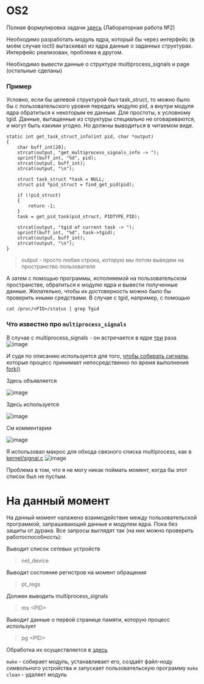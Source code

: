 # OS2


Полная формулировка задачи [здесь](https://se.ifmo.ru/os)
(Лабораторная работа №2)

Необходимо разработать модуль ядра, который бы через интерфейс (в моём случае ioctl) вытаскивал из ядра данные о заданных структурах.
Интерфейс реализован, проблема в другом.

Необходимо вывести данные о структуре multiprocess_signals и page (остальные сделаны)

### Пример
Условно, если бы целевой структурой был task_struct, то можно было бы с пользовательского уровня передать модулю pid,  а внутри модуля ядра обратиться к некоторым ее данным. Для простоты, к условному tgid. 
Данные, вытащенные из структуры специально не оговариваются, и могут быть какими угодно. Но должны выводиться в читаемом виде.



```
static int get_task_struct_info(int pid, char *output)
{
    char buff_int[20];
    strcat(output, "get_multiprocess_signals_info -> ");
    sprintf(buff_int, "%d", pid);
    strcat(output, buff_int);
    strcat(output, "\n");

    struct task_struct *task = NULL;
    struct pid *pid_struct = find_get_pid(pid);

    if (!pid_struct)
    {
        return -1;
    }
    task = get_pid_task(pid_struct, PIDTYPE_PID);

    strcat(output, "tgid of current task -> ");
    sprintf(buff_int, "%d", task->tgid);
    strcat(output, buff_int);
    strcat(output, "\n");
}
```

> output - просто любая строка, которую мы потом выведем на пространство пользователя

А затем с помощью программы, исполняемой на пользовательском пространстве, обратиться к модулю ядра и вывести полученные данные.
Желательно, чтобы их достоверность можно было бы проверить иными средствами. 
В случае с tgid, например, с помощью 

``cat /proc/<PID>/status | grep Tgid``

### Что известно про `multiprocess_signals`
В случае с multiprocess_signals - он встречается в ядре [три](https://github.com/torvalds/linux/search?q=multiprocess_signals) раза
![image](https://user-images.githubusercontent.com/87571811/200832786-e57cbc96-b571-49f9-9246-081d56b75a23.png)

И судя по описанию используется для того, [чтобы собирать сигналы](https://github.com/torvalds/linux/blob/493ffd6605b2d3d4dc7008ab927dba319f36671f/include/linux/sched/signal.h),
которые процесс принимает непосредственно по время выполнения [fork()](https://github.com/torvalds/linux/blob/1440f576022887004f719883acb094e7e0dd4944/kernel/fork.c)

Здесь объявляется

![image](https://user-images.githubusercontent.com/87571811/200835468-308c5786-1d8a-4503-bade-2ecb770debfd.png)

Здесь используется

![image](https://user-images.githubusercontent.com/87571811/200835721-eea9ba5d-266b-4d3f-aadd-6cb8d7ef5447.png)

См комментарии

![image](https://user-images.githubusercontent.com/87571811/200835787-62b2e949-8cb7-4896-be07-616879174a11.png)



Я использовал макрос для обхода связного списка multiprocess, как в [kernel/signal.c](https://github.com/torvalds/linux/blob/55be6084c8e0e0ada9278c2ab60b7a584378efda/kernel/signal.c)
![image](https://user-images.githubusercontent.com/87571811/200835872-3c7e21fc-f440-4b03-a321-f17c2eed8425.png)


Проблема в том, что я не могу никак поймать момент, когда бы этот список был не пустым.


# На данный момент

На данный момент налажено взаимодействие между пользовательской программой, запрашивающий данные и модулем ядра. Пока без защиты от дурака.
Все запросы выглядят так (на них можно проверить работоспособность):

Выводит список сетевых устройств

> net_device

Выводит состояние регистров на момент обращения

> pt_regs

Должен выводить multiprocess_signals

> ms \<PID\>

Выводит данные о первой странице памяти, которую процесс использует

> pg \<PID\>

Обработка их осуществляется в [здесь](https://github.com/rkrisanoff/OS2/blob/cc247247df277e70c502477e4373ad114eb4a685/drukhary_km.c#L289)

`make` - собирает модуль, устанавливает его, создаёт файл-ноду символьного устройства и запускает пользовательскую программу
`make clean` - удаляет модуль


